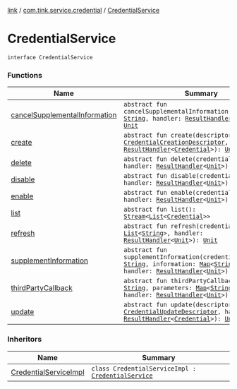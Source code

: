 [link](../../index.md) / [com.tink.service.credential](../index.md) / [CredentialService](./index.md)

# CredentialService

`interface CredentialService`

### Functions

| Name | Summary |
|---|---|
| [cancelSupplementalInformation](cancel-supplemental-information.md) | `abstract fun cancelSupplementalInformation(credentialId: `[`String`](https://kotlinlang.org/api/latest/jvm/stdlib/kotlin/-string/index.html)`, handler: `[`ResultHandler`](../../com.tink.service.handler/-result-handler/index.md)`<`[`Unit`](https://kotlinlang.org/api/latest/jvm/stdlib/kotlin/-unit/index.html)`>): `[`Unit`](https://kotlinlang.org/api/latest/jvm/stdlib/kotlin/-unit/index.html) |
| [create](create.md) | `abstract fun create(descriptor: `[`CredentialCreationDescriptor`](../-credential-creation-descriptor/index.md)`, handler: `[`ResultHandler`](../../com.tink.service.handler/-result-handler/index.md)`<`[`Credential`](../../com.tink.model.credential/-credential/index.md)`>): `[`Unit`](https://kotlinlang.org/api/latest/jvm/stdlib/kotlin/-unit/index.html) |
| [delete](delete.md) | `abstract fun delete(credentialId: `[`String`](https://kotlinlang.org/api/latest/jvm/stdlib/kotlin/-string/index.html)`, handler: `[`ResultHandler`](../../com.tink.service.handler/-result-handler/index.md)`<`[`Unit`](https://kotlinlang.org/api/latest/jvm/stdlib/kotlin/-unit/index.html)`>): `[`Unit`](https://kotlinlang.org/api/latest/jvm/stdlib/kotlin/-unit/index.html) |
| [disable](disable.md) | `abstract fun disable(credentialId: `[`String`](https://kotlinlang.org/api/latest/jvm/stdlib/kotlin/-string/index.html)`, handler: `[`ResultHandler`](../../com.tink.service.handler/-result-handler/index.md)`<`[`Unit`](https://kotlinlang.org/api/latest/jvm/stdlib/kotlin/-unit/index.html)`>): `[`Unit`](https://kotlinlang.org/api/latest/jvm/stdlib/kotlin/-unit/index.html) |
| [enable](enable.md) | `abstract fun enable(credentialId: `[`String`](https://kotlinlang.org/api/latest/jvm/stdlib/kotlin/-string/index.html)`, handler: `[`ResultHandler`](../../com.tink.service.handler/-result-handler/index.md)`<`[`Unit`](https://kotlinlang.org/api/latest/jvm/stdlib/kotlin/-unit/index.html)`>): `[`Unit`](https://kotlinlang.org/api/latest/jvm/stdlib/kotlin/-unit/index.html) |
| [list](list.md) | `abstract fun list(): `[`Stream`](../../com.tink.service.streaming.publisher/-stream/index.md)`<`[`List`](https://kotlinlang.org/api/latest/jvm/stdlib/kotlin.collections/-list/index.html)`<`[`Credential`](../../com.tink.model.credential/-credential/index.md)`>>` |
| [refresh](refresh.md) | `abstract fun refresh(credentialIds: `[`List`](https://kotlinlang.org/api/latest/jvm/stdlib/kotlin.collections/-list/index.html)`<`[`String`](https://kotlinlang.org/api/latest/jvm/stdlib/kotlin/-string/index.html)`>, handler: `[`ResultHandler`](../../com.tink.service.handler/-result-handler/index.md)`<`[`Unit`](https://kotlinlang.org/api/latest/jvm/stdlib/kotlin/-unit/index.html)`>): `[`Unit`](https://kotlinlang.org/api/latest/jvm/stdlib/kotlin/-unit/index.html) |
| [supplementInformation](supplement-information.md) | `abstract fun supplementInformation(credentialId: `[`String`](https://kotlinlang.org/api/latest/jvm/stdlib/kotlin/-string/index.html)`, information: `[`Map`](https://kotlinlang.org/api/latest/jvm/stdlib/kotlin.collections/-map/index.html)`<`[`String`](https://kotlinlang.org/api/latest/jvm/stdlib/kotlin/-string/index.html)`, `[`String`](https://kotlinlang.org/api/latest/jvm/stdlib/kotlin/-string/index.html)`>, handler: `[`ResultHandler`](../../com.tink.service.handler/-result-handler/index.md)`<`[`Unit`](https://kotlinlang.org/api/latest/jvm/stdlib/kotlin/-unit/index.html)`>): `[`Unit`](https://kotlinlang.org/api/latest/jvm/stdlib/kotlin/-unit/index.html) |
| [thirdPartyCallback](third-party-callback.md) | `abstract fun thirdPartyCallback(state: `[`String`](https://kotlinlang.org/api/latest/jvm/stdlib/kotlin/-string/index.html)`, parameters: `[`Map`](https://kotlinlang.org/api/latest/jvm/stdlib/kotlin.collections/-map/index.html)`<`[`String`](https://kotlinlang.org/api/latest/jvm/stdlib/kotlin/-string/index.html)`, `[`String`](https://kotlinlang.org/api/latest/jvm/stdlib/kotlin/-string/index.html)`>, handler: `[`ResultHandler`](../../com.tink.service.handler/-result-handler/index.md)`<`[`Unit`](https://kotlinlang.org/api/latest/jvm/stdlib/kotlin/-unit/index.html)`>): `[`Unit`](https://kotlinlang.org/api/latest/jvm/stdlib/kotlin/-unit/index.html) |
| [update](update.md) | `abstract fun update(descriptor: `[`CredentialUpdateDescriptor`](../-credential-update-descriptor/index.md)`, handler: `[`ResultHandler`](../../com.tink.service.handler/-result-handler/index.md)`<`[`Credential`](../../com.tink.model.credential/-credential/index.md)`>): `[`Unit`](https://kotlinlang.org/api/latest/jvm/stdlib/kotlin/-unit/index.html) |

### Inheritors

| Name | Summary |
|---|---|
| [CredentialServiceImpl](../-credential-service-impl/index.md) | `class CredentialServiceImpl : `[`CredentialService`](./index.md) |
